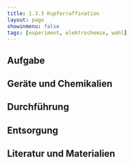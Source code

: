 ```yaml
---
title: 1.3.3 Kupferraffination
layout: page
showinmenu: false
tags: [experiment, elektrochemie, wahl]
---
```


## Aufgabe

## Geräte und Chemikalien

## Durchführung

## Entsorgung

## Literatur und Materialien
